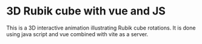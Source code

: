 # 3D Rubik cube with vue and JS
This is a 3D interactive animation illustrating Rubik cube rotations. It is done using java script and vue combined with vite as a server.  
